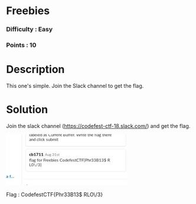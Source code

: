 # Freebies
### Difficulty : Easy
### Points : 10

# Description
This one's simple. Join the Slack channel to get the flag.

# Solution
Join the slack channel (https://codefest-ctf-18.slack.com/)
and get the flag.

![alt text](https://github.com/Mk-ism/Codefest-18-CTF-Writeups/blob/master/Freebies/freebies.jpg)

Flag : CodefestCTF{Phr33B13$ RLO\\/3}

